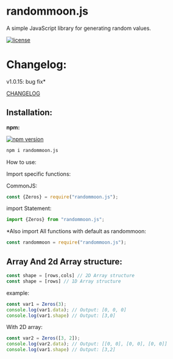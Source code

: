 # randommoon.js
A simple JavaScript library for generating random values.

[![license](https://img.shields.io/badge/license-MIT_license%20-darkgreen?style=flat-square)](/LICENSE)
# Changelog:
v1.0.15:
bug fix*

[CHANGELOG](./CHANGELOG.md)


## Installation:

**npm:**

[![npm version](https://img.shields.io/badge/npm-v1.0.15-blue?style=flat-square)](https://www.npmjs.com/package/randommoon.js)
```bash
npm i randommoon.js
```
How to use:

Import specific functions:

CommonJS:
```javascript
const {Zeros} = require("randommoon.js");
```
import Statement:

```javascript
import {Zeros} from "randommoon.js";
```
*Also import All functions with default as randommoon:
```javascript
const randommoon = require("randommoon.js");
```


## Array And 2d Array structure:
```javascript
const shape = [rows,cols] // 2D Array structure
const shape = [rows] // 1D Array structure
```
example:
```javascript
const var1 = Zeros(3); 
console.log(var1.data); // Output: [0, 0, 0]
console.log(var1.shape) // Output: [3,0]
```
With 2D array:
```javascript
const var2 = Zeros([3, 2]); 
console.log(var2.data); // Output: [[0, 0], [0, 0], [0, 0]]
console.log(var1.shape) // Output: [3,2]
```
